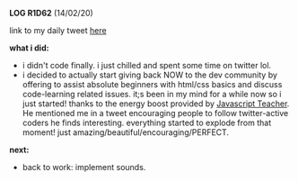 **LOG R1D62** (14/02/20)

link to my daily tweet [here](https://twitter.com/Nightcoder2/status/1228211917602226176)

**what i did:**

- i didn't code finally. i just chilled and spent some time on twitter lol.
- i decided to actually start giving back NOW to the dev community by offering to assist absolute beginners with html/css basics and discuss code-learning related issues. it;s been in my mind for a while now so i just started! thanks to the energy boost provided by [Javascript Teacher](https://twitter.com/js_tut). He mentioned me in a tweet encouraging people to follow twitter-active coders he finds interesting.
everything started to explode from that moment! just amazing/beautiful/encouraging/PERFECT. 


**next:**

- back to work: implement sounds. 
